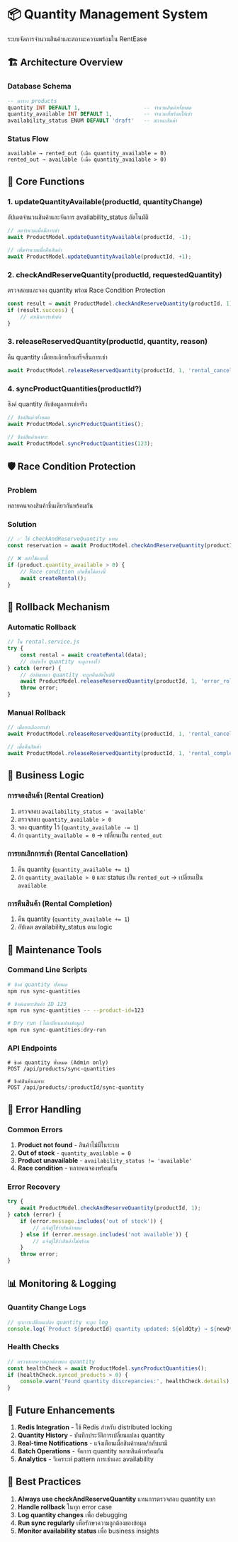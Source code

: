 # 📦 Quantity Management System

ระบบจัดการจำนวนสินค้าและสถานะความพร้อมใน RentEase

## 🏗️ Architecture Overview

### Database Schema
```sql
-- ตาราง products
quantity INT DEFAULT 1,                    -- จำนวนสินค้าทั้งหมด
quantity_available INT DEFAULT 1,          -- จำนวนที่พร้อมให้เช่า
availability_status ENUM DEFAULT 'draft'   -- สถานะสินค้า
```

### Status Flow
```
available → rented_out (เมื่อ quantity_available = 0)
rented_out → available (เมื่อ quantity_available > 0)
```

## 🔄 Core Functions

### 1. updateQuantityAvailable(productId, quantityChange)
อัปเดตจำนวนสินค้าและจัดการ availability_status อัตโนมัติ

```javascript
// ลดจำนวนเมื่อมีการเช่า
await ProductModel.updateQuantityAvailable(productId, -1);

// เพิ่มจำนวนเมื่อคืนสินค้า
await ProductModel.updateQuantityAvailable(productId, +1);
```

### 2. checkAndReserveQuantity(productId, requestedQuantity)
ตรวจสอบและจอง quantity พร้อม Race Condition Protection

```javascript
const result = await ProductModel.checkAndReserveQuantity(productId, 1);
if (result.success) {
    // ดำเนินการเช่าต่อ
}
```

### 3. releaseReservedQuantity(productId, quantity, reason)
คืน quantity เมื่อยกเลิกหรือเสร็จสิ้นการเช่า

```javascript
await ProductModel.releaseReservedQuantity(productId, 1, 'rental_cancelled');
```

### 4. syncProductQuantities(productId?)
ซิงค์ quantity กับข้อมูลการเช่าจริง

```javascript
// ซิงค์สินค้าทั้งหมด
await ProductModel.syncProductQuantities();

// ซิงค์สินค้าเฉพาะ
await ProductModel.syncProductQuantities(123);
```

## 🛡️ Race Condition Protection

### Problem
หลายคนจองสินค้าชิ้นเดียวกันพร้อมกัน

### Solution
```javascript
// ✅ ใช้ checkAndReserveQuantity แทน
const reservation = await ProductModel.checkAndReserveQuantity(productId, 1);

// ❌ อย่าใช้แบบนี้
if (product.quantity_available > 0) {
    // Race condition เกิดขึ้นได้ตรงนี้
    await createRental();
}
```

## 🔄 Rollback Mechanism

### Automatic Rollback
```javascript
// ใน rental.service.js
try {
    const rental = await createRental(data);
    // ถ้าสำเร็จ quantity จะถูกจองไว้
} catch (error) {
    // ถ้าล้มเหลว quantity จะถูกคืนอัตโนมัติ
    await ProductModel.releaseReservedQuantity(productId, 1, 'error_rollback');
    throw error;
}
```

### Manual Rollback
```javascript
// เมื่อยกเลิกการเช่า
await ProductModel.releaseReservedQuantity(productId, 1, 'rental_cancelled');

// เมื่อคืนสินค้า
await ProductModel.releaseReservedQuantity(productId, 1, 'rental_completed');
```

## 🎯 Business Logic

### การจองสินค้า (Rental Creation)
1. ตรวจสอบ `availability_status = 'available'`
2. ตรวจสอบ `quantity_available > 0`
3. จอง quantity ไว้ (`quantity_available -= 1`)
4. ถ้า `quantity_available = 0` → เปลี่ยนเป็น `rented_out`

### การยกเลิกการเช่า (Rental Cancellation)
1. คืน quantity (`quantity_available += 1`)
2. ถ้า `quantity_available > 0` และ status เป็น `rented_out` → เปลี่ยนเป็น `available`

### การคืนสินค้า (Rental Completion)
1. คืน quantity (`quantity_available += 1`)
2. อัปเดต availability_status ตาม logic

## 🔧 Maintenance Tools

### Command Line Scripts
```bash
# ซิงค์ quantity ทั้งหมด
npm run sync-quantities

# ซิงค์เฉพาะสินค้า ID 123
npm run sync-quantities -- --product-id=123

# Dry run (ไม่เปลี่ยนแปลงข้อมูล)
npm run sync-quantities:dry-run
```

### API Endpoints
```http
# ซิงค์ quantity ทั้งหมด (Admin only)
POST /api/products/sync-quantities

# ซิงค์สินค้าเฉพาะ
POST /api/products/:productId/sync-quantity
```

## 🚨 Error Handling

### Common Errors
1. **Product not found** - สินค้าไม่มีในระบบ
2. **Out of stock** - `quantity_available = 0`
3. **Product unavailable** - `availability_status != 'available'`
4. **Race condition** - หลายคนจองพร้อมกัน

### Error Recovery
```javascript
try {
    await ProductModel.checkAndReserveQuantity(productId, 1);
} catch (error) {
    if (error.message.includes('out of stock')) {
        // แจ้งผู้ใช้ว่าสินค้าหมด
    } else if (error.message.includes('not available')) {
        // แจ้งผู้ใช้ว่าสินค้าไม่พร้อม
    }
    throw error;
}
```

## 📊 Monitoring & Logging

### Quantity Change Logs
```javascript
// ทุกการเปลี่ยนแปลง quantity จะถูก log
console.log(`Product ${productId} quantity updated: ${oldQty} → ${newQty}, status: ${oldStatus} → ${newStatus}`);
```

### Health Checks
```javascript
// ตรวจสอบความถูกต้องของ quantity
const healthCheck = await ProductModel.syncProductQuantities();
if (healthCheck.synced_products > 0) {
    console.warn('Found quantity discrepancies:', healthCheck.details);
}
```

## 🔮 Future Enhancements

1. **Redis Integration** - ใช้ Redis สำหรับ distributed locking
2. **Quantity History** - บันทึกประวัติการเปลี่ยนแปลง quantity
3. **Real-time Notifications** - แจ้งเตือนเมื่อสินค้าหมด/กลับมามี
4. **Batch Operations** - จัดการ quantity หลายสินค้าพร้อมกัน
5. **Analytics** - วิเคราะห์ pattern การเช่าและ availability

## 📝 Best Practices

1. **Always use checkAndReserveQuantity** แทนการตรวจสอบ quantity แยก
2. **Handle rollback** ในทุก error case
3. **Log quantity changes** เพื่อ debugging
4. **Run sync regularly** เพื่อรักษาความถูกต้องของข้อมูล
5. **Monitor availability status** เพื่อ business insights